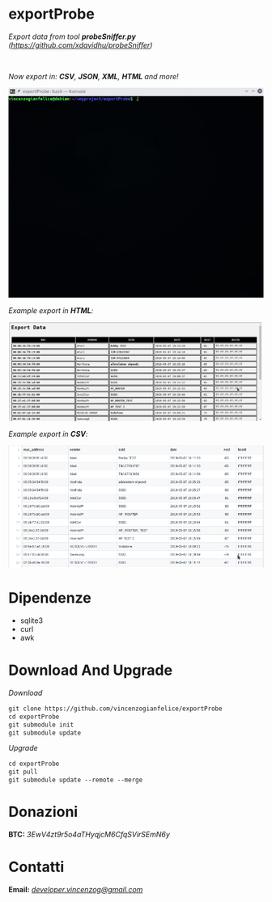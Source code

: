 # exportProbe
*Export data from tool **probeSniffer.py** (https://github.com/xdavidhu/probeSniffer)*

<br />

*Now export in: **CSV**, **JSON**, **XML**, **HTML** and more!*

<p align="center">
<img src="img/example.gif">
</p>

*Example export in **HTML**:*

<p align="center">
<img src="img/export_html.png">
</p>

*Example export in **CSV**:*

<p align="center">
<img src="img/export_csv.png">
</p>

# Dipendenze

- sqlite3
- curl
- awk

# Download And Upgrade

*Download*

```
git clone https://github.com/vincenzogianfelice/exportProbe
cd exportProbe
git submodule init
git submodule update
```

*Upgrade*

```
cd exportProbe
git pull
git submodule update --remote --merge
```
# Donazioni

**BTC:** *3EwV4zt9r5o4aTHyqjcM6CfqSVirSEmN6y*

# Contatti

**Email:** *developer.vincenzog@gmail.com*
